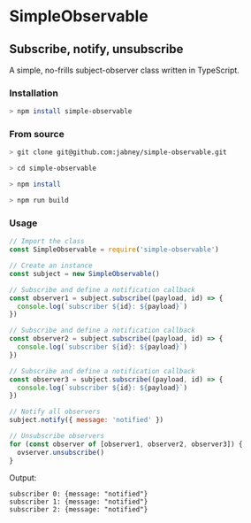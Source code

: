 # SimpleObservable
## Subscribe, notify, unsubscribe

A simple, no-frills subject-observer class written in TypeScript.

### Installation
```bash
> npm install simple-observable
```

### From source
```bash
> git clone git@github.com:jabney/simple-observable.git

> cd simple-observable

> npm install

> npm run build
```

### Usage
```JavaScript
// Import the class
const SimpleObservable = require('simple-observable')

// Create an instance
const subject = new SimpleObservable()

// Subscribe and define a notification callback
const observer1 = subject.subscribe((payload, id) => {
  console.log(`subscriber ${id}: ${payload}`)
})

// Subscribe and define a notification callback
const observer2 = subject.subscribe((payload, id) => {
  console.log(`subscriber ${id}: ${payload}`)
})

// Subscribe and define a notification callback
const observer3 = subject.subscribe((payload, id) => {
  console.log(`subscriber ${id}: ${payload}`)
})

// Notify all observers
subject.notify({ message: 'notified' })

// Unsubscribe observers
for (const observer of [observer1, observer2, observer3]) {
  ovserver.unsubscribe()
}
```

Output:
```
subscriber 0: {message: "notified"}
subscriber 1: {message: "notified"}
subscriber 2: {message: "notified"}
```

